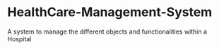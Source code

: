 # HealthCare-Management-System
A system to manage the different objects and functionalities within a Hospital
